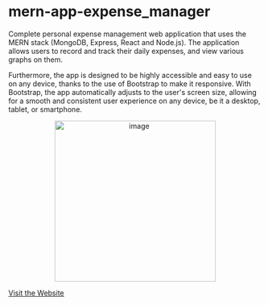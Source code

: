 # mern-app-expense_manager 

Complete personal expense management web application that uses the MERN stack (MongoDB, Express, React and Node.js). The application allows users to record and track their daily expenses, and view various graphs on them.

Furthermore, the app is designed to be highly accessible and easy to use on any device, thanks to the use of Bootstrap to make it responsive. With Bootstrap, the app automatically adjusts to the user's screen size, allowing for a smooth and consistent user experience on any device, be it a desktop, tablet, or smartphone.

<div align="center">
  <img width="320" alt="image" src="https://user-images.githubusercontent.com/56457143/232173790-cbd835a2-f65a-4383-a840-3136fcdc2876.png">
</div>

<a href="https://expense-manager-front-end.onrender.com/">Visit the Website</a>
